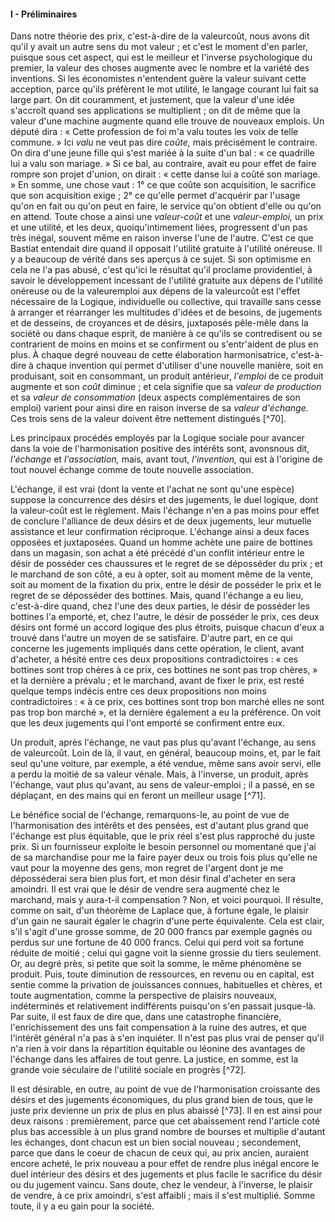 #### I - Préliminaires

Dans notre théorie des prix, c'est-à-dire de la valeurcoût, nous avons dit qu'il y avait un autre sens du mot valeur ; et c'est le moment d'en parler, puisque sous cet aspect, qui est le meilleur et l'inverse psychologique du premier, la valeur des choses augmente avec le nombre et la variété des inventions. Si les économistes n'entendent guère la valeur suivant cette acception, parce qu'ils préfèrent le mot utilité, le langage courant lui fait sa large part. On dit couramment, et justement, que la valeur d'une idée s'accroît quand ses applications se multiplient ; on dit de même que la valeur d'une machine augmente quand elle trouve de nouveaux emplois. Un député dira : « Cette profession de foi m'a valu toutes les voix de telle commune. » Ici _valu_ ne veut pas dire _coûte,_ mais précisément le contraire. On dira d'une jeune fille qui s'est mariée à la suite d'un bal : « ce quadrille lui a valu son mariage. » Si ce bal, au contraire, avait eu pour effet de faire rompre son projet d'union, on dirait : « cette danse lui a coûté son mariage. » En somme, une chose vaut : 1° ce que coûte son acquisition, le sacrifice que son acquisition exige ; 2° ce qu'elle permet d'acquérir par l'usage qu'on en fait ou qu'on peut en faire, le service qu'on obtient d'elle ou qu'on en attend. Toute chose a ainsi une _valeur-coût_ et une _valeur-emploi,_ un prix et une utilité, et les deux, quoiqu'intimement liées, progressent d'un pas très inégal, souvent même en raison inverse l'une de l'autre. C'est ce que Bastiat entendait dire quand il opposait l'utilité gratuite à l'utilité onéreuse. Il y a beaucoup de vérité dans ses aperçus à ce sujet. Si son optimisme en cela ne l'a pas abusé, c'est qu'ici le résultat qu'il proclame providentiel, à savoir le développement incessant de l'utilité gratuite aux dépens de l'utilité onéreuse ou de la valeuremploi aux dépens de la valeurcoût est l'effet nécessaire de la Logique, individuelle ou collective, qui travaille sans cesse à arranger et réarranger les multitudes d'idées et de besoins, de jugements et de desseins, de croyances et de désirs, juxtaposés pêle-mêle dans la société ou dans chaque esprit, de manière à ce qu'ils se contredisent ou se contrarient de moins en moins et se confirment ou s'entr'aident de plus en plus. À chaque degré nouveau de cette élaboration harmonisatrice, c'est-à-dire à chaque invention qui permet d'utiliser d'une nouvelle manière, soit en produisant, soit en consommant, un produit antérieur, _l'emploi_ de ce produit augmente et son _coût_ diminue ; et cela signifie que sa _valeur de production_ et sa _valeur de consommation_ (deux aspects complémentaires de son emploi) varient pour ainsi dire en raison inverse de sa _valeur d'échange._ Ces trois sens de la valeur doivent être nettement distingués [^70].

Les principaux procédés employés par la Logique sociale pour avancer dans la voie de l'harmonisation positive des intérêts sont, avonsnous dit, _l'échange_ et _l'association,_ mais, avant tout, _l'invention,_ qui est à l'origine de tout nouvel échange comme de toute nouvelle association.

L'échange, il est vrai (dont la vente et l'achat ne sont qu'une espèce) suppose la concurrence des désirs et des jugements, le duel logique, dont la valeur-coût est le règlement. Mais l'échange n'en a pas moins pour effet de conclure l'alliance de deux désirs et de deux jugements, leur mutuelle assistance et leur confirmation réciproque. L'échange ainsi a deux faces opposées et juxtaposées. Quand un homme achète une paire de bottines dans un magasin, son achat a été précédé d'un conflit intérieur entre le désir de posséder ces chaussures et le regret de se déposséder du prix ; et le marchand de son côté, a eu à opter, soit au moment même de la vente, soit au moment de la fixation du prix, entre le désir de posséder le prix et le regret de se déposséder des bottines. Mais, quand l'échange a eu lieu, c'est-à-dire quand, chez l'une des deux parties, le désir de posséder les bottines l'a emporté, et, chez l'autre, le désir de posséder le prix, ces deux désirs ont formé un accord logique des plus étroits, puisque chacun d'eux a trouvé dans l'autre un moyen de se satisfaire. D'autre part, en ce qui concerne les jugements impliqués dans cette opération, le client, avant d'acheter, a hésité entre ces deux propositions contradictoires : « ces bottines sont trop chères à ce prix, ces bottines ne sont pas trop chères, » et la dernière a prévalu ; et le marchand, avant de fixer le prix, est resté quelque temps indécis entre ces deux propositions non moins contradictoires : « à ce prix, ces bottines sont trop bon marché elles ne sont pas trop bon marché », et la dernière également a eu la préférence. On voit que les deux jugements qui l'ont emporté se confirment entre eux.

Un produit, après l'échange, ne vaut pas plus qu'avant l'échange, au sens de valeurcoût. Loin de là, il vaut, en général, beaucoup moins, et, par le fait seul qu'une voiture, par exemple, a été vendue, même sans avoir servi, elle a perdu la moitié de sa valeur vénale. Mais, à l'inverse, un produit, après l'échange, vaut plus qu'avant, au sens de valeur-emploi ; il a passé, en se déplaçant, en des mains qui en feront un meilleur usage [^71].

Le bénéfice social de l'échange, remarquons-le, au point de vue de l'harmonisation des intérêts et des pensées, est d'autant plus grand que l'échange est plus équitable, que le prix réel s'est plus rapproché du juste prix. Si un fournisseur exploite le besoin personnel ou momentané que j'ai de sa marchandise pour me la faire payer deux ou trois fois plus qu'elle ne vaut pour la moyenne des gens, mon regret de l'argent dont je me déposséderai sera bien plus fort, et mon désir final d'acheter en sera amoindri. Il est vrai que le désir de vendre sera augmenté chez le marchand, mais y aura-t-il compensation ? Non, et voici pourquoi. Il résulte, comme on sait, d'un théorème de Laplace que, à fortune égale, le plaisir d'un gain ne saurait égaler le chagrin d'une perte équivalente. Cela est clair, s'il s'agit d'une grosse somme, de 20 000 francs par exemple gagnés ou perdus sur une fortune de 40 000 francs. Celui qui perd voit sa fortune réduite de moitié ; celui qui gagne voit la sienne grossie du tiers seulement. Or, au degré près, si petite que soit la somme, le même phénomène se produit. Puis, toute diminution de ressources, en revenu ou en capital, est sentie comme la privation de jouissances connues, habituelles et chères, et toute augmentation, comme la perspective de plaisirs nouveaux, indéterminés et relativement indifférents puisqu'on s'en passait jusque-là. Par suite, il est faux de dire que, dans une catastrophe financière, l'enrichissement des uns fait compensation à la ruine des autres, et que l'intérêt général n'a pas à s'en inquiéter. Il n'est pas plus vrai de penser qu'il n'a rien à voir dans la répartition équitable ou léonine des avantages de l'échange dans les affaires de tout genre. La justice, en somme, est la grande voie séculaire de l'utilité sociale en progrès [^72].

Il est désirable, en outre, au point de vue de l'harmonisation croissante des désirs et des jugements économiques, du plus grand bien de tous, que le juste prix devienne un prix de plus en plus abaissé [^73]. Il en est ainsi pour deux raisons : premièrement, parce que cet abaissement rend l'article coté plus bas accessible à un plus grand nombre de bourses et multiplie d'autant les échanges, dont chacun est un bien social nouveau ; secondement, parce que dans le coeur de chacun de ceux qui, au prix ancien, auraient encore acheté, le prix nouveau a pour effet de rendre plus inégal encore le duel intérieur des désirs et des jugements et plus facile le sacrifice du désir ou du jugement vaincu. Sans doute, chez le vendeur, à l'inverse, le plaisir de vendre, à ce prix amoindri, s'est affaibli ; mais il s'est multiplié. Somme toute, il y a eu gain pour la société.
